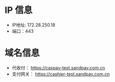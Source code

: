 # IP 信息
- IP地址: 172.28.250.18
- 端口：443

# 域名信息
- 代收付： https://caspay-test.sandpay.com.cn
- 支付网关： https://cashier-test.sandpay.com.cn